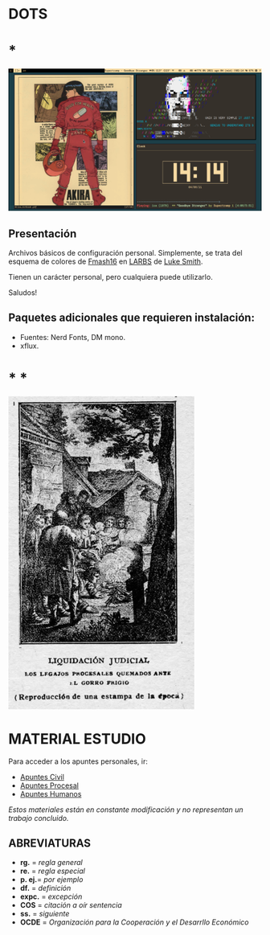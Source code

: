 # DOTS

# *

![Alt text](screenshot.png?raw=true "DOTS")



## Presentación

Archivos básicos de configuración personal. Simplemente, se trata del esquema de colores de [Fmash16](https://github.com/fmash16/dotfiles) en [LARBS](https://larbs.xyz/) de [Luke Smith](https://lukesmith.xyz/).

Tienen un carácter personal, pero cualquiera puede utilizarlo.


Saludos!



## Paquetes adicionales que requieren instalación:

* Fuentes: Nerd Fonts, DM mono.
* xflux.


# *	*

![Alt text](liq.png?raw=true)



# MATERIAL ESTUDIO


Para acceder a los apuntes personales, ir:

* [Apuntes Civil](https://github.com/lucascfernandez/dots/blob/main/vimwiki/vimwiki/civil.md)
* [Apuntes Procesal](https://github.com/lucascfernandez/dots/blob/main/vimwiki/vimwiki/procesal.md)
* [Apuntes Humanos](https://github.com/lucascfernandez/dots/blob/main/vimwiki/vimwiki/humanos.md)

*Estos materiales están en constante modificación y no representan un trabajo concluido.*



## ABREVIATURAS

+ **rg.**   = *regla general*
+ **re.**   = *regla especial*
+ **p. ej.**= *por ejemplo*
+ **df.**   = *definición*
+ **expc.** = *excepción*
+ **COS**   = *citación a oír sentencia*
+ **ss.**   = *siguiente*
+ **OCDE**  = *Organización para la Cooperación y el Desarrllo Económico*
